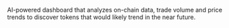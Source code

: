 AI-powered dashboard that analyzes on-chain data, trade volume and price trends to discover tokens that would likely trend in the near future.